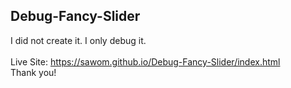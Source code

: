 ## Debug-Fancy-Slider 
I did not create it. I only debug it. <br> <br>
Live Site: https://sawom.github.io/Debug-Fancy-Slider/index.html
<br>
Thank you!
